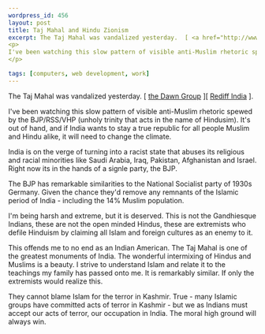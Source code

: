 ```yaml
--- 
wordpress_id: 456
layout: post
title: Taj Mahal and Hindu Zionism
excerpt: The Taj Mahal was vandalized yesterday.  [ <a href="http://www.dawn.com/2001/10/15/top17.htm">the Dawn Group</a> ][ <a href="http://www.rediff.com/news/2001/oct/14bjp.htm">Rediff India</a> ].<p>I've been watching this slow pattern of visible anti-Muslim rhetoric spewed by the BJP/RSS/VHP (unholy trinity that acts in the name of Hindusim).  It's out of hand, and if India wants to stay a true republic for all people Muslim and Hindu alike, it will need to change the climate.</p>

tags: [computers, web development, work]
---
```


The Taj Mahal was vandalized yesterday.  [ <a href="http://www.dawn.com/2001/10/15/top17.htm">the Dawn Group</a> ][ <a href="http://www.rediff.com/news/2001/oct/14bjp.htm">Rediff India</a> ].<p>I've been watching this slow pattern of visible anti-Muslim rhetoric spewed by the BJP/RSS/VHP (unholy trinity that acts in the name of Hindusim).  It's out of hand, and if India wants to stay a true republic for all people Muslim and Hindu alike, it will need to change the climate.</p><!--more-->India is on the verge of turning into a racist state that abuses its religious and racial minorities like Saudi Arabia, Iraq, Pakistan, Afghanistan and Israel.  Right now its in the hands of a signle party, the BJP.<p>The BJP has remarkable similarities to the National Socialist party of 1930s Germany.  Given the chance they'd remove any remnants of the Islamic period of India - including the 14% Muslim population.</p><p>I'm being harsh and extreme, but it is deserved.  This is not the Gandhiesque Indians, these are not the open minded Hindus, these are extremists who defile Hinduism by claiming all Islam and foreign cultures as an enemy to it.</p><p>This offends me to no end as an Indian American.  The Taj Mahal is one of the greatest monuments of India.  The wonderful intermixing of Hindus and Muslims is a beauty.  I strive to understand Islam and relate it to the teachings my family has passed onto me.  It is remarkably similar.  If only the extremists would realize this.  </p><p>They cannot blame Islam for the terror in Kashmir.  True - many Islamic groups have committed acts of terror in Kashmir - but we as Indians must accept our acts of terror, our occupation in India.  The moral high ground will always win.</p>
